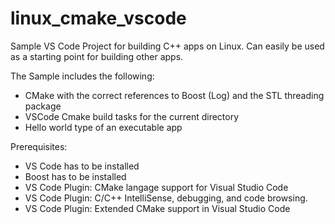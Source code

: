 # linux_cmake_vscode
Sample VS Code Project for building C++ apps on Linux.
Can easily be used as a starting point for building other apps.

The Sample includes the following:
- CMake with the correct references to Boost (Log) and the STL threading package
- VSCode Cmake build tasks for the current directory
- Hello world type of an executable app

Prerequisites:
- VS Code has to be installed
- Boost has to be installed
- VS Code Plugin: CMake langage support for Visual Studio Code
- VS Code Plugin: C/C++ IntelliSense, debugging, and code browsing.
- VS Code Plugin: Extended CMake support in Visual Studio Code
